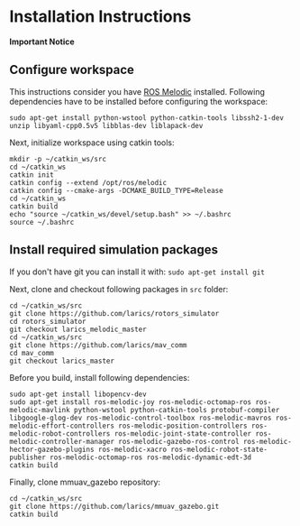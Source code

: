 # Installation Instructions

**Important Notice**

## Configure workspace

This instructions consider you have [ROS Melodic](http://wiki.ros.org/melodic/Installation/Ubuntu) installed. Following dependencies have to be installed before configuring the workspace:

```sudo apt-get install python-wstool python-catkin-tools libssh2-1-dev unzip libyaml-cpp0.5v5 libblas-dev liblapack-dev```

Next, initialize workspace using catkin tools:

```
mkdir -p ~/catkin_ws/src
cd ~/catkin_ws
catkin init
catkin config --extend /opt/ros/melodic
catkin config --cmake-args -DCMAKE_BUILD_TYPE=Release
cd ~/catkin_ws
catkin build
echo "source ~/catkin_ws/devel/setup.bash" >> ~/.bashrc
source ~/.bashrc
```

## Install required simulation packages

If you don't have git you can install it with:
```sudo apt-get install git```

Next, clone and checkout following packages in `src` folder:

```
cd ~/catkin_ws/src
git clone https://github.com/larics/rotors_simulator
cd rotors_simulator
git checkout larics_melodic_master
cd ~/catkin_ws/src
git clone https://github.com/larics/mav_comm
cd mav_comm
git checkout larics_master
```

Before you build, install following dependencies:

```
sudo apt-get install libopencv-dev
sudo apt-get install ros-melodic-joy ros-melodic-octomap-ros ros-melodic-mavlink python-wstool python-catkin-tools protobuf-compiler libgoogle-glog-dev ros-melodic-control-toolbox ros-melodic-mavros ros-melodic-effort-controllers ros-melodic-position-controllers ros-melodic-robot-controllers ros-melodic-joint-state-controller ros-melodic-controller-manager ros-melodic-gazebo-ros-control ros-melodic-hector-gazebo-plugins ros-melodic-xacro ros-melodic-robot-state-publisher ros-melodic-octomap-ros ros-melodic-dynamic-edt-3d
catkin build
```

Finally, clone mmuav_gazebo repository:

```
cd ~/catkin_ws/src
git clone https://github.com/larics/mmuav_gazebo.git
catkin build
```
